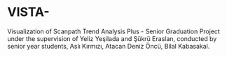 # VISTA-
Visualization of Scanpath Trend Analysis Plus - Senior Graduation Project under the supervision of Yeliz Yeşilada and Şükrü Eraslan, conducted by senior year students, Aslı Kırmızı, Atacan Deniz Öncü, Bilal Kabasakal.
